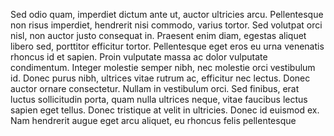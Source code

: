 Sed odio quam, imperdiet dictum ante ut, auctor ultricies arcu. 
Pellentesque non risus imperdiet, hendrerit nisi commodo, varius tortor. Sed volutpat orci nisl, non auctor justo consequat in. Praesent enim diam, egestas aliquet libero sed, 
porttitor efficitur tortor. Pellentesque eget eros eu urna venenatis rhoncus id et sapien. Proin vulputate massa ac dolor vulputate condimentum. Integer molestie semper nibh, nec 
molestie orci vestibulum id. Donec purus nibh, ultrices vitae rutrum ac, efficitur nec lectus. Donec auctor ornare consectetur. Nullam in vestibulum orci. Sed finibus, erat luctus 
sollicitudin porta, quam nulla ultrices neque, vitae faucibus lectus sapien eget tellus. Donec tristique at velit in ultricies. Donec id euismod ex. Nam hendrerit augue eget arcu 
aliquet, eu rhoncus felis pellentesque 